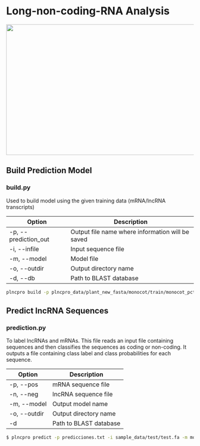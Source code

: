 # Long-non-coding-RNA Analysis

<img src="https://lmg-labmanager.s3.amazonaws.com/assets/articleNo/24747/aImg/45875/12-31-20-dna.jpg" width="1000" height="350">

## Build Prediction Model
### build.py <br>
Used to build model using the given training data
(mRNA/lncRNA transcripts)


| Option            | Description                                  |
|-------------------|----------------------------------------------|
| -p, --prediction_out | Output file name where information will be saved |
| -i, --infile       | Input sequence file                          |
| -m, --model        | Model file                                   |
| -o, --outdir       | Output directory name                        |
| -d, --db           | Path to BLAST database                       |

```bash
plncpro build -p plncpro_data/plant_new_fasta/monocot/train/monocot_pct_train.fa -n plncpro_data/plant_new_fasta/monocot/train/monocot_lnct_train.fa  -m monocot.mode -o monocot_model -d uniprot/uniprotdb 
```

## Predict lncRNA Sequences
### prediction.py <br>
To label lncRNAs and mRNAs. This file reads an input
file containing sequences and then classifies the sequences as coding or
non-coding. It outputs a file containing class label and class probabilities for each
sequence.

| Option            | Description                                  |
|-------------------|----------------------------------------------|
| -p, --pos         | mRNA sequence file                           |
| -n, --neg         | lncRNA sequence file                         |
| -m, --model       | Output model name                            |
| -o, --outdir      | Output directory name                        |
| -d                | Path to BLAST database                       |

```bash
$ plncpro predict -p predicciones.txt -i sample_data/test/test.fa -m monocot_model/monocot.model -v -r -o PLncPRO -d uniprot/uniprotdb 
```





